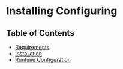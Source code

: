 # Installing Configuring
## Table of Contents
* [Requirements](REF:)
* [Installation](REF:)
* [Runtime Configuration](REF:)
